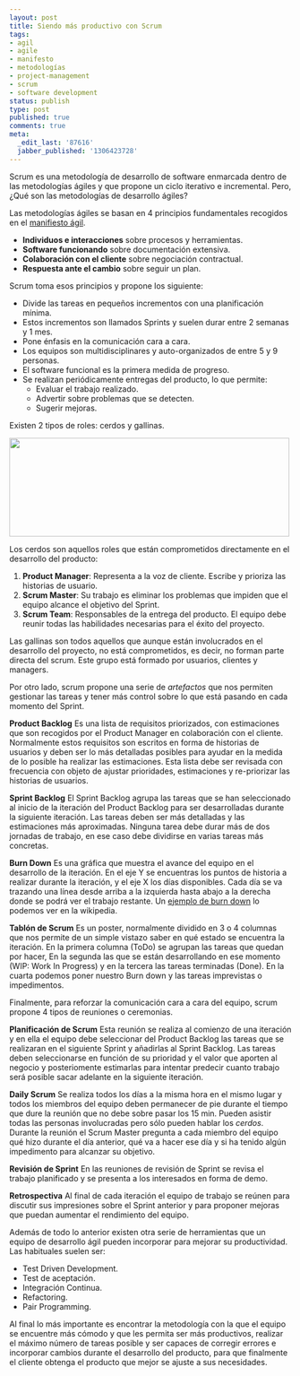 ```yaml
---
layout: post
title: Siendo más productivo con Scrum
tags:
- agil
- agile
- manifesto
- metodologías
- project-management
- scrum
- software development
status: publish
type: post
published: true
comments: true
meta:
  _edit_last: '87616'
  jabber_published: '1306423728'
---
```

Scrum es una metodología de desarrollo de software enmarcada dentro de las metodologías ágiles y que propone un ciclo iterativo e incremental. Pero, ¿Qué son las metodologías de desarrollo ágiles?

Las metodologías ágiles se basan en 4 principios fundamentales recogidos en el <a title="Manifiesto Ágil" href="http://agilemanifesto.org/iso/es/">manifiesto ágil</a>.
<ul>
	<li><strong>Individuos e interacciones</strong> sobre procesos y herramientas.</li>
	<li><strong>Software funcionando</strong> sobre documentación extensiva.</li>
	<li><strong>Colaboración con el cliente</strong> sobre negociación contractual.</li>
	<li><strong>Respuesta ante el cambio</strong> sobre seguir un plan.</li>
</ul>
Scrum toma esos principios y propone los siguiente:
<ul>
	<li>Divide las tareas en pequeños incrementos con una planificación mínima.</li>
	<li>Estos incrementos son llamados Sprints y suelen durar entre 2 semanas y 1 mes.</li>
	<li>Pone énfasis en la comunicación cara a cara.</li>
	<li>Los equipos son multidisciplinares y auto-organizados de entre 5 y 9 personas.</li>
	<li>El software funcional es la primera medida de progreso.</li>
	<li>Se realizan periódicamente entregas del producto, lo que permite:
<ul>
	<li>Evaluar el trabajo realizado.</li>
	<li>Advertir sobre problemas que se detecten.</li>
	<li>Sugerir mejoras.</li>
</ul>
</li>
</ul>
Existen 2 tipos de roles: cerdos y gallinas.

<a href="http://arctarus.files.wordpress.com/2011/05/cerdos-gallinas.jpg"><img class="aligncenter size-full wp-image-466" title="cerdos-gallinas" src="http://arctarus.files.wordpress.com/2011/05/cerdos-gallinas.jpg" alt="" width="500" height="176" /></a>

Los cerdos son aquellos roles que están comprometidos directamente en el desarrollo del producto:
<ol>
	<li><strong>Product Manager</strong>: Representa a la voz de cliente. Escribe y prioriza las historias de usuario.</li>
	<li><strong>Scrum Master</strong>: Su trabajo es eliminar los problemas que impiden que el equipo alcance el objetivo del Sprint.</li>
	<li><strong>Scrum Team</strong>: Responsables de la entrega del producto. El equipo debe reunir todas las habilidades necesarias para el éxito del proyecto.</li>
</ol>
Las gallinas son todos aquellos que aunque están involucrados en el desarrollo del proyecto, no está comprometidos, es decir, no forman parte directa del scrum. Este grupo está formado por usuarios, clientes y managers.

Por otro lado, scrum propone una serie de <em>artefactos</em> que nos permiten gestionar las tareas y tener más control sobre lo que está pasando en cada momento del Sprint.

<strong>Product Backlog</strong>
Es una lista de requisitos priorizados, con estimaciones que son recogidos por el Product Manager en colaboración con el cliente. Normalmente estos requisitos son escritos en forma de historias de usuarios y deben ser lo más detalladas posibles para ayudar en la medida de lo posible ha realizar las estimaciones. Esta lista debe ser revisada con frecuencia con objeto de ajustar prioridades, estimaciones y re-priorizar las historias de usuarios.

<strong>Sprint Backlog</strong>
El Sprint Backlog agrupa las tareas que se han seleccionado al inicio de la iteración del Product Backlog para ser desarrolladas durante la siguiente iteración. Las tareas deben ser más detalladas y las estimaciones más aproximadas. Ninguna tarea debe durar más de dos jornadas de trabajo, en ese caso debe dividirse en varias tareas más concretas.

<strong>Burn Down</strong>
Es una gráfica que muestra el avance del equipo en el desarrollo de la iteración. En el eje Y se encuentras los puntos de historia a realizar durante la iteración, y el eje X los días disponibles. Cada día se va trazando una línea desde arriba a la izquierda hasta abajo a la derecha donde se podrá ver el trabajo restante. Un <a href="http://es.wikipedia.org/wiki/Archivo:EjemploDeDiagramaBurnDown.png">ejemplo de burn down</a> lo podemos ver en la wikipedia.

<strong>Tablón de Scrum</strong>
Es un poster, normalmente dividido en 3 o 4 columnas que nos permite de un simple vistazo saber en qué estado se encuentra la iteración. En la primera columna (ToDo) se agrupan las tareas que quedan por hacer, En la segunda las que se están desarrollando en ese momento (WIP: Work In Progress) y en la tercera las tareas terminadas (Done). En la cuarta podemos poner nuestro Burn down y las tareas imprevistas o impedimentos.

Finalmente, para reforzar la comunicación cara a cara del equipo, scrum propone 4 tipos de reuniones o ceremonias.

<strong>Planificación de Scrum</strong>
Esta reunión se realiza al comienzo de una iteración y en ella el equipo debe seleccionar del Product Backlog las tareas que se realizaran en el siguiente Sprint y añadirlas al Sprint Backlog. Las tareas deben seleccionarse en función de su prioridad y el valor que aporten al negocio y posteriomente estimarlas para intentar predecir cuanto trabajo será posible sacar adelante en la siguiente iteración.

<strong>Daily Scrum</strong>
Se realiza todos los días a la misma hora en el mismo lugar y todos los miembros del equipo deben permanecer de pie durante el tiempo que dure la reunión que no debe sobre pasar los 15 min. Pueden asistir todas las personas involucradas pero sólo pueden hablar los <em>cerdos</em>. Durante la reunión el Scrum Master pregunta a cada miembro del equipo qué hizo durante el día anterior, qué va a hacer ese día y si ha tenido algún impedimento para alcanzar su objetivo.

<strong>Revisión de Sprint</strong>
En las reuniones de revisión de Sprint se revisa el trabajo planificado y se presenta a los interesados en forma de demo.

<strong>Retrospectiva</strong>
Al final de cada iteración el equipo de trabajo se reúnen para discutir sus impresiones sobre el Sprint anterior y para proponer mejoras que puedan aumentar el rendimiento del equipo.

Además de todo lo anterior existen otra serie de herramientas que un equipo de desarrollo ágil pueden incorporar para mejorar su productividad. Las habituales suelen ser:
<ul>
	<li>Test Driven Development.</li>
	<li>Test de aceptación.</li>
	<li>Integración Continua.</li>
	<li>Refactoring.</li>
	<li>Pair Programming.</li>
</ul>
Al final lo más importante es encontrar la metodología con la que el equipo se encuentre más cómodo y que les permita ser más productivos, realizar el máximo número de tareas posible y ser capaces de corregir errores e incorporar cambios durante el desarrollo del producto, para que finalmente el cliente obtenga el producto que mejor se ajuste a sus necesidades.
